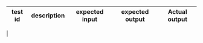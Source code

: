 |test id|description| expected input|expected output|Actual output|
|-------|-----------|---------------|---------------|-------------|
|
